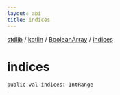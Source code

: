 ```yaml
---
layout: api
title: indices
---
```

[stdlib](../../index.html) / [kotlin](../index.html) / [BooleanArray](index.html) / [indices](indices.html)

# indices

```
public val indices: IntRange
```
